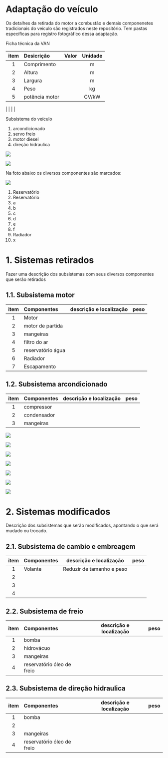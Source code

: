 # Adaptação do veículo

Os detalhes da retirada do motor a combustão e demais componenetes tradicionais do veículo são registrados neste repositório. Tem pastas específicas para registro fotográfico dessa adaptação.

Ficha técnica da VAN

| item | Desicrição  | Valor  |  Unidade |
|:----:|:------------|:------:|:-----:|
| 1    | Comprimento  |       | m     |
| 2    | Altura       |       | m     | 
| 3    | Largura      |       | m     |
| 4    | Peso         |       | kg    |
| 5    | potência motor |     | CV/kW |
|
|
|
|

Subsistema do veículo

1. arcondicionado
2. servo freio
3. motor diesel4. direção hidraulica
![](fotos/VAn-original.jpeg)![](fotos/Van-capo-aberto2.jpeg)

Na foto abaixo os diversos componentes são marcados: 

![](fotos/Van-capo-aberto-detalhes.png)

1. Reservatório
2. Reservatório
3. a
4. b
5. c
6. d
7. e
8. f
9. Radiador
10. x

# 1. Sistemas retirados

Fazer uma descrição dos subsistemas com seus diversos componentes que serão retirados

## 1.1. Subsistema motor

| item | Componentes | descrição e localização   | peso |
|:----:|:------------|:-------------------------:|-----:|
| 1    | Motor       |            | 
| 2    | motor de partida |       | 
| 3    | mangeiras   |            | 
| 4    | filtro do ar
| 5    | reservatório água
| 6    | Radiador
| 7    | Escapamento


## 1.2. Subsistema arcondicionado

| item | Componentes | descrição e localização   | peso |
|:----:|:------------|:-------------------------:|------|
| 1    | compressor  |       | 
| 2    | condensador |       | 
| 3    | mangeiras   |       | 




![](fotos/Van-sem-capo.jpeg)

![](fotos/Van-sem-radiador.jpeg)

![](fotos/Frente-sem-motor.jpeg)

![](fotos/compressor-ar-condicionado.jpeg)
![](fotos/motor-na-giraffa1.jpeg)![](fotos/motor-na-giraffa2.jpeg)
![](fotos/parte-superior-cambio.jpeg)

# 2. Sistemas modificados

Descrição dos subsistemas que serão modificados, apontando o que será mudado ou trocado. 

## 2.1. Subsistema de cambio e embreagem

| item | Componentes | descrição e localização   | peso |
|:----:|:------------|:-------------------------:|-----:|
| 1    | Volante     | Reduzir de tamanho e peso |      |
| 2    |             |        | 
| 3    |             |        |       
| 4    | 




## 2.2. Subsistema de freio

| item | Componentes | descrição e localização   | peso |
|:----:|:------------|:-------------------------:|-----:|
| 1    | bomba       |        |       |
| 2    | hidrovácuo  |       | 
| 3    | mangeiras   |        |       |
| 4    | reservatório óleo de freio


## 2.3. Subsistema de direção hidraulica

| item | Componentes | descrição e localização   | peso |
|:----:|:------------|:-------------------------:|-----:|
| 1    | bomba       |        |       |
| 2    |             |       | 
| 3    | mangeiras   |        |       |
| 4    | reservatório óleo de freio

